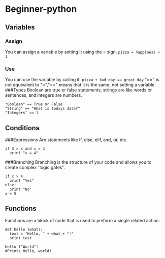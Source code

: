 # Beginner-python

## Variables
### Assign
  You can assign a variable by setting it using the = sign.
  `pizza = happiness + 1`
### Use
  You can use the variable by calling it.
  `pizza + bad day == great day`
  "==" is not equivalent to "=","==" means that it is the same, not setting a variable.
###Types
  Boolean are true or false statements, strings are like words or sentences, and integers are numbers.
  ```
  "Boolean" == True or False
  "String" == "What is todays date?"
  "Integers" == 1
  ```
## Conditions
###Expressions
  Are statements like if, else, elif, and, or, etc.
  ```
  if 5 > x and x > 3
    print "x = 4"

  ```
###Branching
  Branching is the structure of your code and allows you to create complex "logic gates".
  ```
  if x > 4
    print "Yes"
  else:
    print "No"
  x = 5
  ```
## Functions
  Functions are a block of code that is used to preform a single related action.
  ```
  def hello (what):
    text = "Hello, " + what + "!"
    print text

  hello ("World")
  #Prints Hello, world!
  ```
